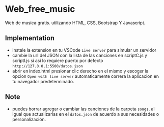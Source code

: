 # Web_free_music

Web de musica gratis. utilizando HTML, CSS, Bootstrap Y Javascript.

## Implementation

-   instale la extension en tu VSCode `Live Server` para simular un servidor
-   cambie la url del JSON con la lista de las canciones en scriptC.js y scriptl.js si asi lo requiere puerto por defecto `http://127.0.0.1:5500/datos.json`
-   abrir en index.html presionar clic derecho en el mismo y escoger la opcion `Open with live server` automaticamente correra la aplicacion en tu navegador predeterminado.

## Note

-   puedes borrar agregar o cambiar las canciones de la carpeta `songs`, al igual que actualizarlas en el `datos.json` de acuerdo a sus necesidades o personalización.
